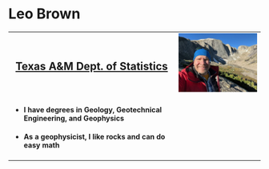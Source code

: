 
<title> Leo's webpage </title>

<head> <h1> Leo Brown </h1> </head>

<body>
	<table>
	  <tr>
		<td style="text-align:center"> <a href="https://artsci.tamu.edu/statistics/index.html">  <h2> Texas A&M Dept. of Statistics </h2> </a> </td>
		<td> <img width = 300 src="LeoPic.jpg">  </td>
	  </tr>
	  <tr>
		<td> 
			<ul> <li> <h4> I have degrees in Geology, Geotechnical Engineering, and Geophysics </h4>
			  <li> <h4> As a geophysicist, I like rocks and can do easy math  </h4>
			  </li></body>
     

